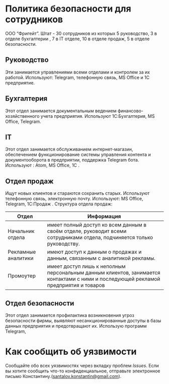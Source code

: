 # Политика безопасности для сотрудников
ООО “Фригейт”. Штат - 30 сотрудников из которых 5 руководство, 3 в отделе бухгалтерии , 7 в IT отделе, 10 в отделе продаж, 5 в отделе безопасности.



## Руководство
Эти занимается управлениями всеми отделами и контролем за их работой. Используют: Telegram, телефонную связь, MS Office и 1C предприятие.

## Бухгалтерия 
Этот отдел занимается документальным ведением финансово-хозяйственного учета предприятия. Используют 1С:Бухгалтерия, MS Office, Telegram.

## IT 
Этот отдел занимается обслуживанием интернет-магазин, обеспечением функционирование системы управления контента и документооборота в предприятии, поддержка Telegram бота. Используют : Atom, MS Office, 1C .

## Отдел продаж
Ищут новых клиентов и стараются сохранить старых. Используют телефонную связь, электронную почту. Используют: MS Office, Telegram, 1C:Продаж .
Структура отдела продаж:

Отдел | Информация
------------ | -------------
Начальник отдела | имеет полный доступ ко всем данным в своём отделе, руководит всеми сотрудниками отдела, подчиняется только руководству.
Рекламные аналитики | имеют доступ к данным о продажах и данным, связанным с аналитикой рекламы.
Промоутер | имеет доступ лишь к неполным персональным данным клиентов, занимается контактами с ними и последующей рекламой предприятия и товаров


## Отдел безопасности
Этот отдел занимается профилактика возникновения угроз безопасности фирмы, выявляют несанкционированные доступы в базы данных предприятия и предотвращают их. Использую программ Telegram, 



# Как сообщить об уязвимости

Сообщайте обо всех уязвимостях через вкладку проблем _Issues_. Если вы хотите сообщить что-то конфиденциальное, отправьте электронное письмо Константину.(santalov.konstantin@gmail.com).




